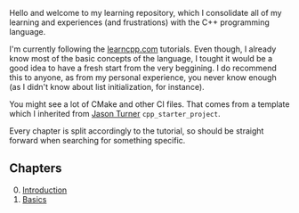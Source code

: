 Hello and welcome to my learning repository, which I consolidate all of my learning and experiences (and frustrations) with the C++ programming language.

I'm currently following the [learncpp.com](https://www.learncpp.com/) tutorials. Even though, I already know most of the basic concepts of the language, I tought it would be a good idea to have a fresh start from the very beggining. I do recommend this to anyone, as from my personal experience, you never know enough (as I didn't know about list initialization, for instance).

You might see a lot of CMake and other CI files. That comes from a template which I inherited from [Jason Turner](https://github.com/lefticus/cpp_starter_project) `cpp_starter_project`.

Every chapter is split accordingly to the tutorial, so should be straight forward when searching for something specific.

## Chapters
0. [Introduction](../master/src/introduction)
1. [Basics](../master/src/basics)
